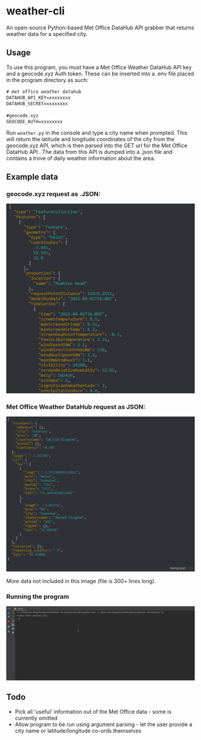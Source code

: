 # weather-cli
An open-source Python-based Met Office DataHub API grabber that returns 
weather data for a specified city.

## Usage
To use this program, you must have a Met Office Weather DataHub API key and
a geocode.xyz Auth token. These can be inserted into a .env file placed 
in the program directory as such:
```
# met office weather datahub
DATAHUB_API_KEY=xxxxxxxx
DATAHUB_SECRET=xxxxxxxx

#geocode.xyz
GEOCODE_AUTH=xxxxxxxx
```
Run `weather.py` in the console and type a city name when prompted. This will return the 
latitude and longitude coordinates of the city from the geocode.xyz API, which is then parsed into 
the GET url for the Met Office DataHub API . The data from this API is dumped into a .json file 
and contains a trove of daily weather information about the area.

## Example data

### geocode.xyz request as .JSON:

![geocode.xyz JSON](.github/assets/datahub_json.png)

### Met Office Weather DataHub request as JSON:

![met office datahub JSON](.github/assets/geocode_json.png)

More data not included in this image (file is 300+ lines long).

### Running the program

![runtime](.github/assets/run_weather_py.gif)

## Todo

- Pick all 'useful' information out of the Met Office data - some is currently omitted
- Allow program to be run using argument parsing - let the user provide a city name or latitude/longitude co-ords themselves

